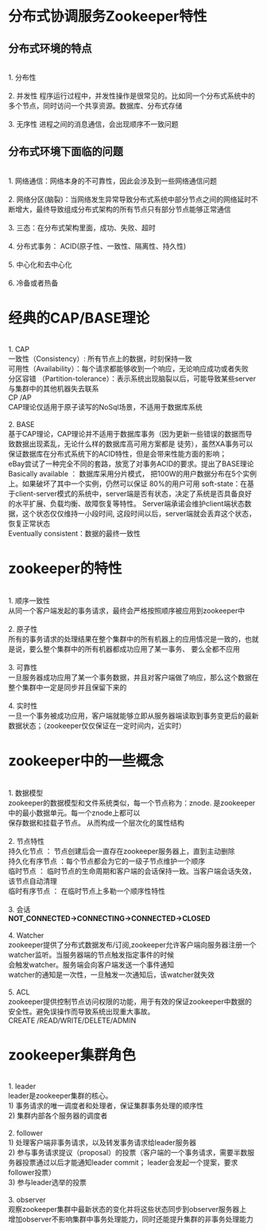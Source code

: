 # 分布式协调服务Zookeeper特性
## 分布式环境的特点
<br>1.  分布性
<br><br>2.  并发性 程序运行过程中，并发性操作是很常见的。比如同一个分布式系统中的多个节点，同时访问一个共享资源。数据库、分布式存储
<br><br>3.  无序性 进程之间的消息通信，会出现顺序不一致问题
## 分布式环境下面临的问题
<br>1.  网络通信：网络本身的不可靠性，因此会涉及到一些网络通信问题
<br><br>2.  网络分区(脑裂)：当网络发生异常导致分布式系统中部分节点之间的网络延时不断增大，最终导致组成分布式架构的所有节点只有部分节点能够正常通信
<br><br>3.  三态：在分布式架构里面，成功、失败、超时
<br><br>4.  分布式事务： ACID(原子性、一致性、隔离性、持久性)
<br><br>5.  中心化和去中心化
<br><br>6.  冷备或者热备
# 经典的CAP/BASE理论
<br>1.  CAP
<br>一致性（Consistency）: 所有节点上的数据，时刻保持一致
<br>可用性（Availability）：每个请求都能够收到一个响应，无论响应成功或者失败
<br>分区容错 （Partition-tolerance）：表示系统出现脑裂以后，可能导致某些server与集群中的其他机器失去联系
<br>CP  /AP
<br>CAP理论仅适用于原子读写的NoSql场景，不适用于数据库系统
<br><br>2.  BASE
<br>基于CAP理论，CAP理论并不适用于数据库事务（因为更新一些错误的数据而导致数据出现紊乱，无论什么样的数据库高可用方案都是
徒劳），虽然XA事务可以保证数据库在分布式系统下的ACID特性，但是会带来性能方面的影响；
<br>eBay尝试了一种完全不同的套路，放宽了对事务ACID的要求。提出了BASE理论
Basically available ： 数据库采用分片模式， 把100W的用户数据分布在5个实例上。如果破坏了其中一个实例，仍然可以保证
80%的用户可用
soft-state：在基于client-server模式的系统中，server端是否有状态，决定了系统是否具备良好的水平扩展、负载均衡、故障恢复等特性。
Server端承诺会维护client端状态数据，这个状态仅仅维持一小段时间, 这段时间以后，server端就会丢弃这个状态，恢复正常状态
<br>Eventually consistent：数据的最终一致性
# zookeeper的特性
<br>1.  顺序一致性
<br>从同一个客户端发起的事务请求，最终会严格按照顺序被应用到zookeeper中
<br><br>2.  原子性
<br>所有的事务请求的处理结果在整个集群中的所有机器上的应用情况是一致的，也就是说，要么整个集群中的所有机器都成功应用了某一事务、 要么全都不应用
<br><br>3.  可靠性
<br>一旦服务器成功应用了某一个事务数据，并且对客户端做了响应，那么这个数据在整个集群中一定是同步并且保留下来的
<br><br>4.  实时性
<br>一旦一个事务被成功应用，客户端就能够立即从服务器端读取到事务变更后的最新数据状态；（zookeeper仅仅保证在一定时间内，近实时）
# zookeeper中的一些概念
<br>1.  数据模型
<br>zookeeper的数据模型和文件系统类似，每一个节点称为：znode.  是zookeeper中的最小数据单元。每一个znode上都可以
<br>保存数据和挂载子节点。 从而构成一个层次化的属性结构
<br><br>2.  节点特性
<br>持久化节点  ： 节点创建后会一直存在zookeeper服务器上，直到主动删除
<br>持久化有序节点 ：每个节点都会为它的一级子节点维护一个顺序
<br>临时节点 ： 临时节点的生命周期和客户端的会话保持一致。当客户端会话失效，该节点自动清理
<br>临时有序节点 ： 在临时节点上多勒一个顺序性特性
<br><br>3.  会话
<br>**NOT_CONNECTED->CONNECTING->CONNECTED->CLOSED**
<br><br>4.  Watcher
<br>zookeeper提供了分布式数据发布/订阅,zookeeper允许客户端向服务器注册一个watcher监听。当服务器端的节点触发指定事件的时候
<br>会触发watcher。服务端会向客户端发送一个事件通知
<br>watcher的通知是一次性，一旦触发一次通知后，该watcher就失效
<br><br>5.  ACL
<br>zookeeper提供控制节点访问权限的功能，用于有效的保证zookeeper中数据的安全性。避免误操作而导致系统出现重大事故。
<br>CREATE /READ/WRITE/DELETE/ADMIN
# zookeeper集群角色
<br>1.  leader
<br>leader是zookeeper集群的核心。
<br>1)  事务请求的唯一调度者和处理者，保证集群事务处理的顺序性
<br>2)  集群内部各个服务器的调度者
<br><br>2.  follower
<br>1)  处理客户端非事务请求，以及转发事务请求给leader服务器
<br>2)  参与事务请求提议（proposal）的投票（客户端的一个事务请求，需要半数服务器投票通过以后才能通知leader commit； leader会发起一个提案，要求follower投票）
<br>3)  参与leader选举的投票
<br><br>3.  observer
<br>观察zookeeper集群中最新状态的变化并将这些状态同步到observer服务器上
<br>增加observer不影响集群中事务处理能力，同时还能提升集群的非事务处理能力